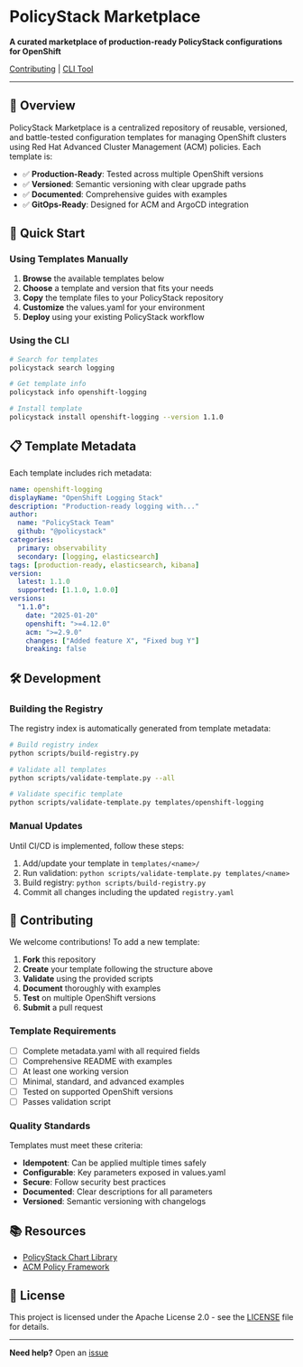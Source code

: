 # PolicyStack Marketplace
**A curated marketplace of production-ready PolicyStack configurations for OpenShift**

[Contributing](#contributing) | [CLI Tool](https://github.com/PolicyStack/cli)

---

## 🎯 Overview

PolicyStack Marketplace is a centralized repository of reusable, versioned, and battle-tested configuration templates for managing OpenShift clusters using Red Hat Advanced Cluster Management (ACM) policies. Each template is:

- ✅ **Production-Ready**: Tested across multiple OpenShift versions
- ✅ **Versioned**: Semantic versioning with clear upgrade paths
- ✅ **Documented**: Comprehensive guides with examples
- ✅ **GitOps-Ready**: Designed for ACM and ArgoCD integration

## 🚀 Quick Start

### Using Templates Manually

1. **Browse** the available templates below
2. **Choose** a template and version that fits your needs
3. **Copy** the template files to your PolicyStack repository
4. **Customize** the values.yaml for your environment
5. **Deploy** using your existing PolicyStack workflow

### Using the CLI

```bash
# Search for templates
policystack search logging

# Get template info
policystack info openshift-logging

# Install template
policystack install openshift-logging --version 1.1.0
```

## 📋 Template Metadata

Each template includes rich metadata:

```yaml
name: openshift-logging
displayName: "OpenShift Logging Stack"
description: "Production-ready logging with..."
author:
  name: "PolicyStack Team"
  github: "@policystack"
categories:
  primary: observability
  secondary: [logging, elasticsearch]
tags: [production-ready, elasticsearch, kibana]
version:
  latest: 1.1.0
  supported: [1.1.0, 1.0.0]
versions:
  "1.1.0":
    date: "2025-01-20"
    openshift: ">=4.12.0"
    acm: ">=2.9.0"
    changes: ["Added feature X", "Fixed bug Y"]
    breaking: false
```

## 🛠️ Development

### Building the Registry

The registry index is automatically generated from template metadata:

```bash
# Build registry index
python scripts/build-registry.py

# Validate all templates
python scripts/validate-template.py --all

# Validate specific template
python scripts/validate-template.py templates/openshift-logging
```

### Manual Updates

Until CI/CD is implemented, follow these steps:

1. Add/update your template in `templates/<name>/`
2. Run validation: `python scripts/validate-template.py templates/<name>`
3. Build registry: `python scripts/build-registry.py`
4. Commit all changes including the updated `registry.yaml`

## 🤝 Contributing

We welcome contributions! To add a new template:

1. **Fork** this repository
2. **Create** your template following the structure above
3. **Validate** using the provided scripts
4. **Document** thoroughly with examples
5. **Test** on multiple OpenShift versions
6. **Submit** a pull request

### Template Requirements

- [ ] Complete metadata.yaml with all required fields
- [ ] Comprehensive README with examples
- [ ] At least one working version
- [ ] Minimal, standard, and advanced examples
- [ ] Tested on supported OpenShift versions
- [ ] Passes validation script

### Quality Standards

Templates must meet these criteria:
- **Idempotent**: Can be applied multiple times safely
- **Configurable**: Key parameters exposed in values.yaml
- **Secure**: Follow security best practices
- **Documented**: Clear descriptions for all parameters
- **Versioned**: Semantic versioning with changelogs

## 📚 Resources

- [PolicyStack Chart Library](https://github.com/PolicyStack/PolicyStack-chart)
- [ACM Policy Framework](https://access.redhat.com/documentation/en-us/red_hat_advanced_cluster_management_for_kubernetes)

## 📄 License

This project is licensed under the Apache License 2.0 - see the [LICENSE](LICENSE.md) file for details.

---

**Need help?** Open an [issue](https://github.com/PolicyStack/marketplace/issues)
